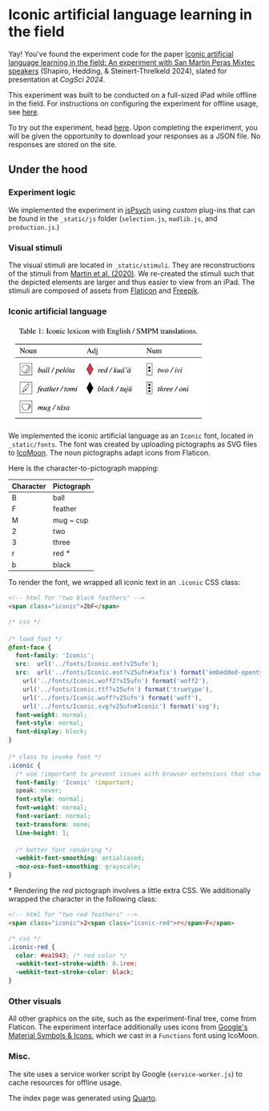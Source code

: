 # Iconic artificial language learning in the field

Yay! You've found the experiment code for the paper [Iconic artificial language learning in the field: An experiment with San Martín Peras Mixtec speakers](https://escholarship.org/uc/item/9ds5n1qs) (Shapiro, Hedding, & Steinert-Threlkeld 2024), slated for presentation at *CogSci 2024*.

This experiment was built to be conducted on a full-sized iPad while offline in the field. For instructions on configuring the experiment for offline usage, see [here](https://tsnaomi.github.io/iconic-all-cogsci-2024).

To try out the experiment, head [here](https://tsnaomi.github.io/iconic-all-cogsci-2024/field-ex). Upon completing the experiment, you will be given the opportunity to download your responses as a JSON file. No responses are stored on the site.

## Under the hood

### Experiment logic

We implemented the experiment in [jsPsych](https://www.jspsych.org) using *custom* plug-ins that can be found in the `_static/js` folder (`selection.js`, `madlib.js`, and `production.js`.)

### Visual stimuli

The visual stimuli are located in `_static/stimuli`. They are reconstructions of the stimuli from [Martin et al. (2020)](https://doi.org/10.5334/gjgl.1085). We re-created the stimuli such that the depicted elements are larger and thus easier to view from an iPad. The stimuli are composed of assets from [Flaticon](https://www.flaticon.com/) and [Freepik](https://www.freepik.com/).

### Iconic artificial language

<img src=_static/images/_readme-iconic-table.png alt="Iconic artifical language from Shapiro, Hedding, & Steinert-Threlkeld (2024)" width=400/>

We implemented the iconic artificial language as an `Iconic` font, located in `_static/fonts`. The font was created by uploading pictographs as SVG files to [IcoMoon](https://icomoon.io/). The noun pictographs adapt icons from Flaticon.

Here is the character-to-pictograph mapping:

| Character | Pictograph |
| --------- | ---------- |
| B         | ball       |
| F         | feather    |
| M         | mug ~ cup  |
| 2         | two        |
| 3         | three      |
| r         | red \*     |
| b         | black      |

To render the font, we wrapped all iconic text in an `.iconic` CSS class:

```html
<!-- html for "two black feathers" -->
<span class="iconic">2bF</span>
```

```css
/* css */

/* load font */
@font-face {
  font-family: 'Iconic';
  src:  url('../fonts/Iconic.eot?v25ufn');
  src:  url('../fonts/Iconic.eot?v25ufn#iefix') format('embedded-opentype'),
    url('../fonts/Iconic.woff2?v25ufn') format('woff2'),
    url('../fonts/Iconic.ttf?v25ufn') format('truetype'),
    url('../fonts/Iconic.woff?v25ufn') format('woff'),
    url('../fonts/Iconic.svg?v25ufn#Iconic') format('svg');
  font-weight: normal;
  font-style: normal;
  font-display: block;
}

/* class to invoke font */
.iconic {
  /* use !important to prevent issues with browser extensions that change fonts */
  font-family: 'Iconic' !important;
  speak: never;
  font-style: normal;
  font-weight: normal;
  font-variant: normal;
  text-transform: none;
  line-height: 1;

  /* better font rendering */
  -webkit-font-smoothing: antialiased;
  -moz-osx-font-smoothing: grayscale;
}
```

\* Rendering the *red* pictograph involves a little extra CSS. We additionally wrapped the character in the following class:


```html
<!-- html for "two red feathers" -->
<span class="iconic">2<span class="iconic-red">r</span>F</span>
```

```css
/* css */
.iconic-red {
  color: #ea1943; /* red color */
  -webkit-text-stroke-width: 0.1rem;
  -webkit-text-stroke-color: black;
}
```

### Other visuals

All other graphics on the site, such as the experiment-final tree, come from Flaticon. The experiment interface additionally uses icons from [Google's Material Symbols & Icons](https://fonts.google.com/icons), which we cast in a `Functions` font using IcoMoon.

### Misc.

The site uses a service worker script by Google (`service-worker.js`) to cache resources for offline usage.

The index page was generated using [Quarto](https://quarto.org/).
